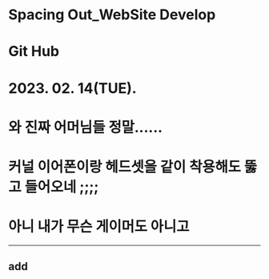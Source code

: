  # Spacing Out_WebSite Develop
 # Git Hub
 # 2023. 02. 14(TUE).

 # 와 진짜 어머님들 정말......
 # 커널 이어폰이랑 헤드셋을 같이 착용해도 뚫고 들어오네 ;;;;
 # 아니 내가 무슨 게이머도 아니고
 
  ----------------
  add
  ----------------
  
  
